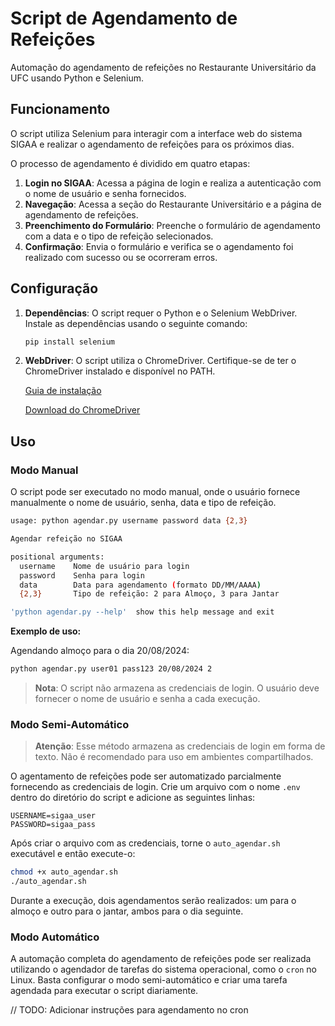 # Script de Agendamento de Refeições

Automação do agendamento de refeições no Restaurante Universitário da UFC usando Python e Selenium.

## Funcionamento

O script utiliza Selenium para interagir com a interface web do sistema SIGAA e realizar o agendamento de refeições para os próximos dias.

O processo de agendamento é dividido em quatro etapas:

1. **Login no SIGAA**: Acessa a página de login e realiza a autenticação com o nome de usuário e senha fornecidos.
2. **Navegação**: Acessa a seção do Restaurante Universitário e a página de agendamento de refeições.
3. **Preenchimento do Formulário**: Preenche o formulário de agendamento com a data e o tipo de refeição selecionados.
4. **Confirmação**: Envia o formulário e verifica se o agendamento foi realizado com sucesso ou se ocorreram erros.

## Configuração

1. **Dependências**: O script requer o Python e o Selenium WebDriver. Instale as dependências usando o seguinte comando:

   ```bash
   pip install selenium
   ```

2. **WebDriver**: O script utiliza o ChromeDriver. Certifique-se de ter o ChromeDriver instalado e disponível no PATH.

   [Guia de instalação]: https://katekuehl.medium.com/installation-guide-for-google-chrome-chromedriver-and-selenium-in-a-python-virtual-environment-e1875220be2f
   [Guia de instalação]

   [Download do ChromeDriver]: https://googlechromelabs.github.io/chrome-for-testing/
   [Download do ChromeDriver]

## Uso

### Modo Manual

O script pode ser executado no modo manual, onde o usuário fornece manualmente o nome de usuário, senha, data e tipo de refeição.

```bash
usage: python agendar.py username password data {2,3}

Agendar refeição no SIGAA

positional arguments:
  username    Nome de usuário para login
  password    Senha para login
  data        Data para agendamento (formato DD/MM/AAAA)
  {2,3}       Tipo de refeição: 2 para Almoço, 3 para Jantar

'python agendar.py --help'  show this help message and exit
```

**Exemplo de uso:**

Agendando almoço para o dia 20/08/2024:

```bash
python agendar.py user01 pass123 20/08/2024 2
```

> **Nota**: O script não armazena as credenciais de login. O usuário deve fornecer o nome de usuário e senha a cada execução.

### Modo Semi-Automático

> **Atenção**: Esse método armazena as credenciais de login em forma de texto. Não é recomendado para uso em ambientes compartilhados.

O agentamento de refeições pode ser automatizado parcialmente fornecendo as credenciais de login. Crie um arquivo com o nome `.env` dentro do diretório do script e adicione as seguintes linhas:

```env
USERNAME=sigaa_user
PASSWORD=sigaa_pass
```

Após criar o arquivo com as credenciais, torne o `auto_agendar.sh` executável e então execute-o:

```bash
chmod +x auto_agendar.sh
./auto_agendar.sh
```

Durante a execução, dois agendamentos serão realizados: um para o almoço e outro para o jantar, ambos para o dia seguinte.

### Modo Automático

A automação completa do agendamento de refeições pode ser realizada utilizando o agendador de tarefas do sistema operacional, como o `cron` no Linux. Basta configurar o modo semi-automático e criar uma tarefa agendada para executar o script diariamente.

// TODO: Adicionar instruções para agendamento no cron
